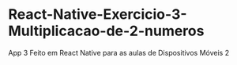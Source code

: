 # React-Native-Exercicio-3-Multiplicacao-de-2-numeros
 App 3 Feito em React Native para as aulas de Dispositivos Móveis 2
